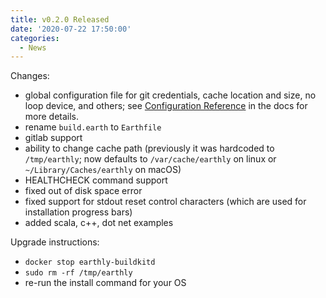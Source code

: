 ```yaml
---
title: v0.2.0 Released
date: '2020-07-22 17:50:00'
categories:
  - News
---
```


Changes:

- global configuration file for git credentials, cache location and size, no loop device, and others; see [Configuration Reference](https://docs.earthly.dev/earth-config) in the docs for more details.
- rename `build.earth` to `Earthfile`
- gitlab support
- ability to change cache path (previously it was hardcoded to `/tmp/earthly`; now defaults to `/var/cache/earthly` on linux or `~/Library/Caches/earthly` on macOS)
- HEALTHCHECK command support
- fixed out of disk space error
- fixed support for stdout reset control characters (which are used for installation progress bars)
- added scala, c++, dot net examples

Upgrade instructions:

- `docker stop earthly-buildkitd`
- `sudo rm -rf /tmp/earthly`
- re-run the install command for your OS

